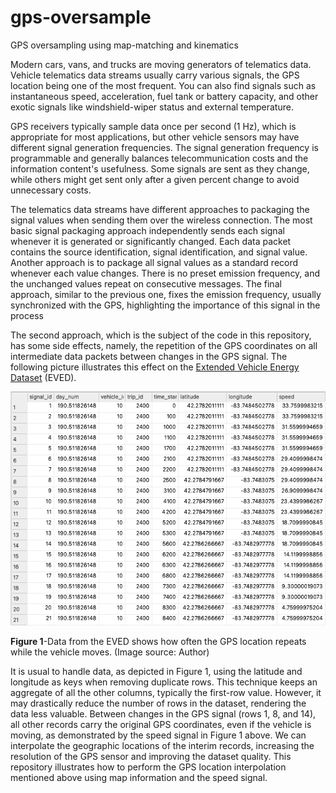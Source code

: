 # gps-oversample
GPS oversampling using map-matching and kinematics


Modern cars, vans, and trucks are moving generators of telematics data.
Vehicle telematics data streams usually carry various signals, the GPS location being one of the most frequent.
You can also find signals such as instantaneous speed, acceleration, fuel tank or battery capacity,
and other exotic signals like windshield-wiper status and external temperature.

GPS receivers typically sample data once per second (1 Hz), which is appropriate for most applications,
but other vehicle sensors may have different signal generation frequencies. 
The signal generation frequency is programmable
and generally balances telecommunication costs and the information content's usefulness.
Some signals are sent as they change,
while others might get sent only after a given percent change to avoid unnecessary costs.

The telematics data streams have different approaches
to packaging the signal values when sending them over the wireless connection.
The most basic signal packaging approach independently sends each signal
whenever it is generated or significantly changed.
Each data packet contains the source identification, signal identification, and signal value.
Another approach is to package all signal values as a standard record whenever each value changes.
There is no preset emission frequency, and the unchanged values repeat on consecutive messages.
The final approach, similar to the previous one, fixes the emission frequency,
usually synchronized with the GPS, highlighting the importance of this signal in the process

The second approach,
which is the subject of the code in this repository, has some side effects, namely,
the repetition of the GPS coordinates on all intermediate data packets between changes in the GPS signal.
The following picture illustrates this effect on the [Extended Vehicle Energy Dataset](https://ar5iv.labs.arxiv.org/html/2203.08630) (EVED).

![](./images/figure_1.png)

**Figure 1**-Data from the EVED shows how often the GPS location repeats while the vehicle moves. (Image source: Author)

It is usual to handle data, as depicted in Figure 1,
using the latitude and longitude as keys when removing duplicate rows.
This technique keeps an aggregate of all the other columns, typically the first-row value.
However, it may drastically reduce the number of rows in the dataset, rendering the data less valuable.
Between changes in the GPS signal (rows 1, 8, and 14), all other records carry the original GPS coordinates,
even if the vehicle is moving, as demonstrated by the speed signal in Figure 1 above.
We can interpolate the geographic locations of the interim records,
increasing the resolution of the GPS sensor and improving the dataset quality.
This repository illustrates
how to perform the GPS location interpolation mentioned above using map information and the speed signal.
